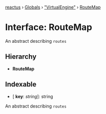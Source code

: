 [reactus](../README.md) › [Globals](../globals.md) › ["VirtualEngine"](../modules/_virtualengine_.md) › [RouteMap](_virtualengine_.routemap.md)

# Interface: RouteMap

An abstract describing `routes`

## Hierarchy

* **RouteMap**

## Indexable

* \[ **key**: *string*\]: string

An abstract describing `routes`
